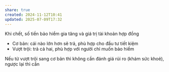 ```yaml
---
share: true
created: 2024-11-12T10:41
updated: 2025-07-09T17:32
---
```

Khi chết, số tiền bảo hiểm gia tăng và giá trị tài khoản hợp đồng
- Cơ bản: cái nào lớn hơn sẽ trả, phù hợp cho đầu tư tiết kiệm
- Vượt trội: trả cả hai, phù hợp với người chỉ muốn bảo hiểm

Nếu từ vượt trội  sang cơ bản thì không cần đánh giá rủi ro (khám sức khoẻ), ngược lại thì cần
